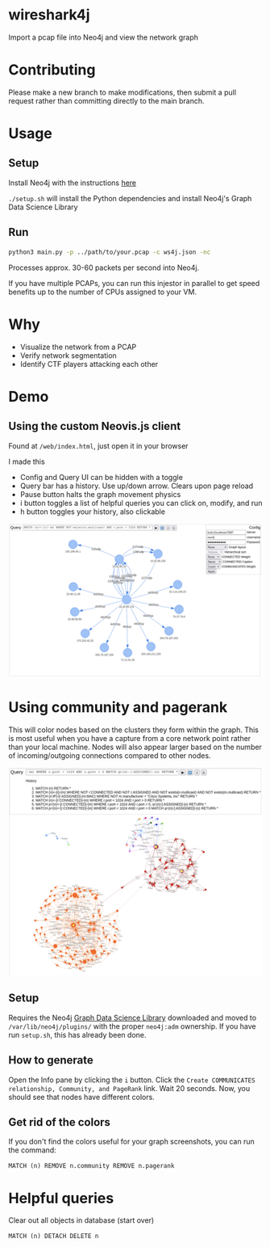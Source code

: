 # wireshark4j
Import a pcap file into Neo4j and view the network graph

# Contributing

Please make a new branch to make modifications, then submit a pull request rather than committing directly to the main branch.

# Usage

## Setup

Install Neo4j with the instructions [here](https://www.digitalocean.com/community/tutorials/how-to-install-and-configure-neo4j-on-ubuntu-20-04)

`./setup.sh` will install the Python dependencies and install Neo4j's Graph Data Science Library

## Run

```bash
python3 main.py -p ../path/to/your.pcap -c ws4j.json -nc
```

Processes approx. 30-60 packets per second into Neo4j.

If you have multiple PCAPs, you can run this injestor in parallel to get speed benefits up to the number of CPUs assigned to your VM.

# Why

 - Visualize the network from a PCAP
 - Verify network segmentation
 - Identify CTF players attacking each other

# Demo

## Using the custom Neovis.js client

Found at `/web/index.html`, just open it in your browser

I made this

 - Config and Query UI can be hidden with a toggle
 - Query bar has a history. Use up/down arrow. Clears upon page reload
 - Pause button halts the graph movement physics
 - i button toggles a list of helpful queries you can click on, modify, and run
 - h button toggles your history, also clickable

![Preview](/screenshots/neovis-demo.png "Neovis.js client")

# Using community and pagerank

This will color nodes based on the clusters they form within the graph. This is most useful when you have a capture from a core network point rather than your local machine. Nodes will also appear larger based on the number of incoming/outgoing connections compared to other nodes.

![Preview](/screenshots/community.png "Community and PageRank")

## Setup

Requires the Neo4j [Graph Data Science Library](https://neo4j.com/download-center/#algorithms) downloaded and moved to `/var/lib/neo4j/plugins/` with the proper `neo4j:adm` ownership. If you have run `setup.sh`, this has already been done.

## How to generate

Open the Info pane by clicking the `i` button. Click the `Create COMMUNICATES relationship, Community, and PageRank` link. Wait 20 seconds. Now, you should see that nodes have different colors.

## Get rid of the colors

If you don't find the colors useful for your graph screenshots, you can run the command:

```
MATCH (n) REMOVE n.community REMOVE n.pagerank
```

# Helpful queries

Clear out all objects in database (start over)

```
MATCH (n) DETACH DELETE n
```
